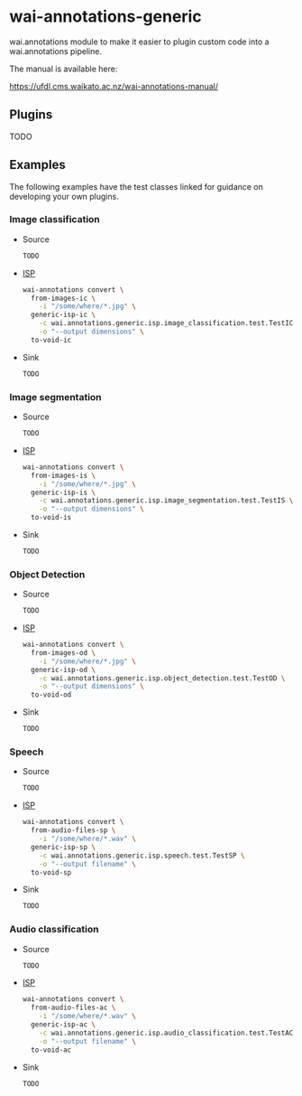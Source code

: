 # wai-annotations-generic
wai.annotations module to make it easier to plugin custom code into a wai.annotations pipeline.

The manual is available here:

https://ufdl.cms.waikato.ac.nz/wai-annotations-manual/

## Plugins

TODO

## Examples

The following examples have the test classes linked for guidance on developing your own plugins.

### Image classification

* Source
  ```bash
  TODO
  ```
  
* [ISP](src/wai/annotations/generic/isp/image_classification/test/_TestIC.py)
  ```bash
  wai-annotations convert \
    from-images-ic \
      -i "/some/where/*.jpg" \
    generic-isp-ic \
      -c wai.annotations.generic.isp.image_classification.test.TestIC \
      -o "--output dimensions" \
    to-void-ic
  ```

* Sink
  ```bash
  TODO
  ```

### Image segmentation

* Source
  ```bash
  TODO
  ```

* [ISP](src/wai/annotations/generic/isp/image_segmentation/test/_TestIS.py)
  ```bash
  wai-annotations convert \
    from-images-is \
      -i "/some/where/*.jpg" \
    generic-isp-is \
      -c wai.annotations.generic.isp.image_segmentation.test.TestIS \
      -o "--output dimensions" \
    to-void-is
  ```

* Sink
  ```bash
  TODO
  ```

### Object Detection

* Source
  ```bash
  TODO
  ```

* [ISP](src/wai/annotations/generic/isp/object_detection/test/_TestOD.py)
  ```bash
  wai-annotations convert \
    from-images-od \
      -i "/some/where/*.jpg" \
    generic-isp-od \
      -c wai.annotations.generic.isp.object_detection.test.TestOD \
      -o "--output dimensions" \
    to-void-od
  ```

* Sink
  ```bash
  TODO
  ```

### Speech

* Source
  ```bash
  TODO
  ```

* [ISP](src/wai/annotations/generic/isp/speech/test/_TestSP.py)
  ```bash
  wai-annotations convert \
    from-audio-files-sp \
      -i "/some/where/*.wav" \
    generic-isp-sp \
      -c wai.annotations.generic.isp.speech.test.TestSP \
      -o "--output filename" \
    to-void-sp
  ```

* Sink
  ```bash
  TODO
  ```

### Audio classification

* Source
  ```bash
  TODO
  ```

* [ISP](src/wai/annotations/generic/isp/audio_classification/test/_TestAC.py)
  ```bash
  wai-annotations convert \
    from-audio-files-ac \
      -i "/some/where/*.wav" \
    generic-isp-ac \
      -c wai.annotations.generic.isp.audio_classification.test.TestAC \
      -o "--output filename" \
    to-void-ac
  ```

* Sink
  ```bash
  TODO
  ```
